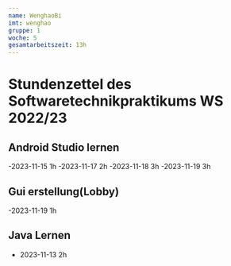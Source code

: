 ```yaml
---
name: WenghaoBi
imt: wenghao
gruppe: 1
woche: 5
gesamtarbeitszeit: 13h
---
```


# Stundenzettel des Softwaretechnikpraktikums WS 2022/23

## Android Studio lernen
  -2023-11-15 1h
  -2023-11-17 2h
  -2023-11-18 3h
  -2023-11-19 3h
## Gui erstellung(Lobby)
  -2023-11-19 1h
## Java Lernen
  - 2023-11-13  2h

